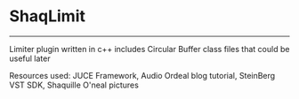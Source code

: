 # ShaqLimit
-----------
Limiter plugin written in c++ includes Circular Buffer class files that could be useful later

Resources used: JUCE Framework, Audio Ordeal blog tutorial, SteinBerg VST SDK, Shaquille O'neal pictures
